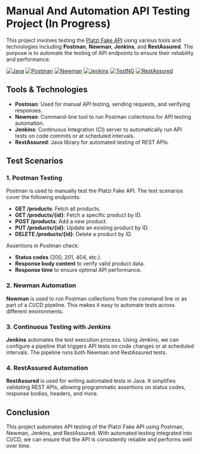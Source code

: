 # Manual And Automation API Testing Project (In Progress)

This project involves testing the [Platzi Fake API](https://fakeapi.platzi.com/) using various tools and technologies including **Postman**, **Newman**, **Jenkins**, and **RestAssured**. The purpose is to automate the testing of API endpoints to ensure their reliability and performance.

[![Java](https://img.shields.io/badge/Java-007396?style=for-the-badge&logo=java&logoColor=white)](https://www.oracle.com/java/)
[![Postman](https://img.shields.io/badge/Postman-FF6C37?style=for-the-badge&logo=postman&logoColor=white)](https://www.postman.com/)
[![Newman](https://img.shields.io/badge/Newman-00BFFF?style=for-the-badge&logoColor=white)](https://github.com/postmanlabs/newman)
[![Jenkins](https://img.shields.io/badge/Jenkins-D24939?style=for-the-badge&logo=jenkins&logoColor=white)](https://www.jenkins.io/)
[![TestNG](https://img.shields.io/badge/TestNG-25A162?style=for-the-badge&logoColor=white)](https://testng.org/doc/)
[![RestAssured](https://img.shields.io/badge/RestAssured-4CAF50?style=for-the-badge&logoColor=white)](https://rest-assured.io/)

## Tools & Technologies
- **Postman**: Used for manual API testing, sending requests, and verifying responses.
- **Newman**: Command-line tool to run Postman collections for API testing automation.
- **Jenkins**: Continuous Integration (CI) server to automatically run API tests on code commits or at scheduled intervals.
- **RestAssured**: Java library for automated testing of REST APIs.


## Test Scenarios

### 1. Postman Testing

Postman is used to manually test the Platzi Fake API. The test scenarios cover the following endpoints:
- **GET /products**: Fetch all products.
- **GET /products/{id}**: Fetch a specific product by ID.
- **POST /products**: Add a new product.
- **PUT /products/{id}**: Update an existing product by ID.
- **DELETE /products/{id}**: Delete a product by ID.

Assertions in Postman check:
- **Status codes** (200, 201, 404, etc.).
- **Response body content** to verify valid product data.
- **Response time** to ensure optimal API performance.

### 2. Newman Automation

**Newman** is used to run Postman collections from the command line or as part of a CI/CD pipeline. This makes it easy to automate tests across different environments.

### 3. Continuous Testing with Jenkins

**Jenkins** automates the test execution process. Using Jenkins, we can configure a pipeline that triggers API tests on code changes or at scheduled intervals. The pipeline runs both Newman and RestAssured tests.

### 4. RestAssured Automation
**RestAssured** is used for writing automated tests in Java. It simplifies validating REST APIs, allowing programmatic assertions on status codes, response bodies, headers, and more.

## Conclusion
This project automates API testing of the Platzi Fake API using Postman, Newman, Jenkins, and RestAssured. With automated testing integrated into CI/CD, we can ensure that the API is consistently reliable and performs well over time.
